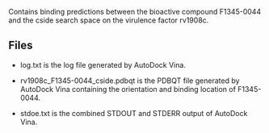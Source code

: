 Contains binding predictions between the bioactive compound F1345-0044 and the cside search space on the virulence factor rv1908c.

## Files

- log.txt is the log file generated by AutoDock Vina.

- rv1908c_F1345-0044_cside.pdbqt is the PDBQT file generated by AutoDock Vina containing the orientation and binding location of F1345-0044.

- stdoe.txt is the combined STDOUT and STDERR output of AutoDock Vina.


